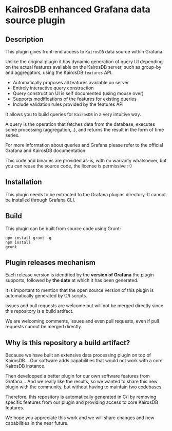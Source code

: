 # KairosDB enhanced Grafana data source plugin


## Description

This plugin gives front-end access to `KairosDB` data source within Grafana.

Unlike the original plugin it has dynamic generation of query UI depending on the actual features available on the KairosDB server, such as group-by and aggregators, using the KairosDB `features` API.


* Automatically proposes all features available on server
* Entirely interactive query construction 
* Query construction UI is self documented (using mouse over) 
* Supports modifications of the features for existing queries
* Include validation rules provided by the features API  

It allows you to build queries for `KairosDB` in a very intuitive way.

A query is the operation that fetches data from the database, executes some processing (aggregation,..), and returns the result in the form of time series. 

For more information about queries and Grafana please refer to the official Grafana and KairosDB documentation.

This code and binaries are provided as-is, with no warranty whatsoever, but you can reuse the source code, the license is permissive :-)

## Installation

This plugin needs to be extracted to the Grafana plugins directory.
It cannot be installed through Grafana CLI.

## Build

This plugin can be built from source code using Grunt:

```
npm install grunt -g
npm install
grunt
```

## Plugin releases mechanism

Each release version is identified by the **version of Grafana** the plugin supports, followed by **the date** at which it has been generated.

It is important to mention that the open source version of this plugin is automatically generated by C/I scripts.

Issues and pull requests are welcome but will not be merged directly since this repository is a build artifact.

We are welcoming comments, issues and even pull requests, even if pull requests cannot be merged directly.


## Why is this repository a build artifact? 

Because we have built an extensive data processing plugin on top of KairosDB... Our software adds capabilities that would not work with a core KairosDB instance.

Then developped a better plugin for our own software features from Grafana... And we really like the results, so we wanted to share this new plugin with the community, but without having to maintain two codebases.

Therefore, this repository is automatically generated in C/I by removing specific features from our plugin and providing access to core KairosDB features.

We hope you appreciate this work and we will share changes and new capabilities in the near future.

